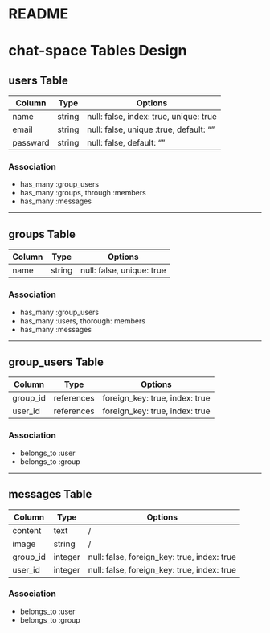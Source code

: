 # README

# chat-space Tables Design

## users Table

|Column|Type|Options|
|---|---|---|
|name|string|null: false, index: true, unique: true|
|email|string|null: false, unique :true, default: “”|
|passward|string|null: false, default: “”|

### Association
- has_many :group_users
- has_many :groups, through :members
- has_many :messages

- - -

## groups Table

|Column|Type|Options|
|---|---|---|
|name|string|null: false, unique: true|

### Association
- has_many :group_users
- has_many :users, thorough: members
- has_many :messages

- - -

## group_users Table

|Column|Type|Options|
|---|---|---|
|group_id|references|foreign_key: true, index: true|
|user_id|references|foreign_key: true, index: true|

### Association
- belongs_to :user
- belongs_to :group

- - -

## messages Table

|Column|Type|Options|
|---|---|---|
|content|text|/|
|image|string|/|
|group_id|integer|null: false, foreign_key: true, index: true|
|user_id|integer|null: false, foreign_key: true, index: true|

### Association
- belongs_to :user
- belongs_to :group


